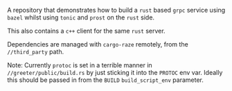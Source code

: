 A repository that demonstrates how to build a `rust` based `grpc` service using `bazel` whilst using `tonic` and `prost` on the `rust` side.

This also contains a `c++` client for the same `rust` server.

Dependencies are managed with `cargo-raze` remotely, from the `//third_party` path.

Note: Currently `protoc` is set in a terrible manner in `//greeter/public/build.rs` by just sticking it into the `PROTOC` env var. Ideally this should be passed in from the `BUILD` `build_script_env` parameter.